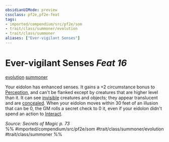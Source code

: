 ```yaml
---
obsidianUIMode: preview
cssclass: pf2e,pf2e-feat
tags:
- imported/compendium/src/pf2e/som
- trait/class/summoner/evolution
- trait/class/summoner
aliases: ["Ever-vigilant Senses"]
---
```

# Ever-vigilant Senses  *Feat 16*  
[evolution](evolution-som.md)  [summoner](rules/traits/summoner-som.md)  


Your eidolon has enhanced senses. It gains a +2 circumstance bonus to [Perception](../skills.md#Perception), and can't be flanked except by creatures that are higher level than it. It can see [invisible](conditions.md#Invisible) creatures and objects; they appear translucent and are [concealed](conditions.md#Concealed). When your eidolon moves within 30 feet of an illusion that can be 0, the GM rolls a secret check to 0 it, even if your eidolon didn't spend an action to [Interact](interact.md).

*Source: Secrets of Magic p. 73*  
%% #imported/compendium/src/pf2e/som #trait/class/summoner/evolution #trait/class/summoner %%